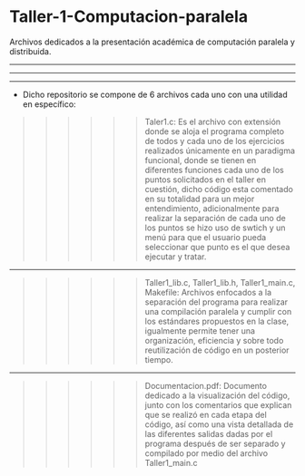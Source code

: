 # Taller-1-Computacion-paralela 

Archivos dedicados a la presentación académica de computación paralela y distribuida. 

-----------------------------------------------------------------------------------------------------------------------------------------------------------
-----------------------------------------------------------------------------------------------------------------------------------------------------------
-----------------------------------------------------------------------------------------------------------------------------------------------------------
  
* Dicho repositorio se compone de 6 archivos cada uno con una utilidad en específico: 

>>>>>> Taler1.c: Es el archivo con extensión donde se aloja el programa completo de todos y cada uno de los ejercicios realizados únicamente en un paradigma funcional, donde se tienen en diferentes funciones cada uno de los puntos solicitados en el taller en cuestión, dicho código esta comentado en su totalidad para un mejor entendimiento, adicionalmente para realizar la separación de cada uno de los puntos se hizo uso de swtich y un menú para que el usuario pueda seleccionar que punto es el que desea ejecutar y tratar.

-----------------------------------------------------------------------------------------------------------------------------------------------------------

>>>>>> Taller1_lib.c, Taller1_lib.h, Taller1_main.c, Makefile: Archivos enfocados a la separación del programa para realizar una compilación paralela y cumplir con los estándares propuestos en la clase, igualmente permite tener una organización, eficiencia y sobre todo reutilización de código en un posterior tiempo.

-----------------------------------------------------------------------------------------------------------------------------------------------------------

>>>>>> Documentacion.pdf: Documento dedicado a la visualización del código, junto con los comentarios que explican que se realizó en cada etapa del código, así como una vista detallada de las diferentes salidas dadas por el programa después de ser separado y compilado por medio del archivo Taller1_main.c
